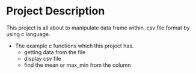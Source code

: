 # Project Description
This project is all about to manipulate data frame within .csv file format by using c language.<br /> 
- The example c functions which this project has.
  - getting data from the file 
  - display csv file 
  - find the mean or max_min from the column 
